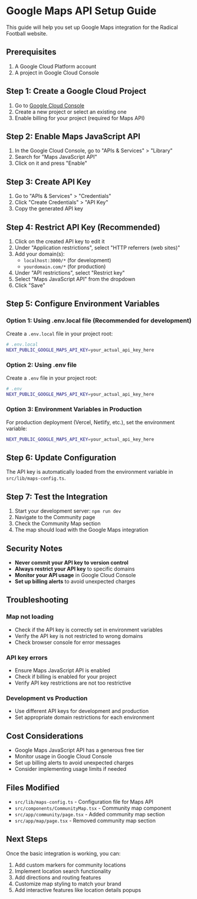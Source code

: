 # Google Maps API Setup Guide

This guide will help you set up Google Maps integration for the Radical Football website.

## Prerequisites

1. A Google Cloud Platform account
2. A project in Google Cloud Console

## Step 1: Create a Google Cloud Project

1. Go to [Google Cloud Console](https://console.cloud.google.com/)
2. Create a new project or select an existing one
3. Enable billing for your project (required for Maps API)

## Step 2: Enable Maps JavaScript API

1. In the Google Cloud Console, go to "APIs & Services" > "Library"
2. Search for "Maps JavaScript API"
3. Click on it and press "Enable"

## Step 3: Create API Key

1. Go to "APIs & Services" > "Credentials"
2. Click "Create Credentials" > "API Key"
3. Copy the generated API key

## Step 4: Restrict API Key (Recommended)

1. Click on the created API key to edit it
2. Under "Application restrictions", select "HTTP referrers (web sites)"
3. Add your domain(s):
   - `localhost:3000/*` (for development)
   - `yourdomain.com/*` (for production)
4. Under "API restrictions", select "Restrict key"
5. Select "Maps JavaScript API" from the dropdown
6. Click "Save"

## Step 5: Configure Environment Variables

### Option 1: Using .env.local file (Recommended for development)

Create a `.env.local` file in your project root:

```bash
# .env.local
NEXT_PUBLIC_GOOGLE_MAPS_API_KEY=your_actual_api_key_here
```

### Option 2: Using .env file

Create a `.env` file in your project root:

```bash
# .env
NEXT_PUBLIC_GOOGLE_MAPS_API_KEY=your_actual_api_key_here
```

### Option 3: Environment Variables in Production

For production deployment (Vercel, Netlify, etc.), set the environment variable:

```bash
NEXT_PUBLIC_GOOGLE_MAPS_API_KEY=your_actual_api_key_here
```

## Step 6: Update Configuration

The API key is automatically loaded from the environment variable in `src/lib/maps-config.ts`.

## Step 7: Test the Integration

1. Start your development server: `npm run dev`
2. Navigate to the Community page
3. Check the Community Map section
4. The map should load with the Google Maps integration

## Security Notes

- **Never commit your API key to version control**
- **Always restrict your API key** to specific domains
- **Monitor your API usage** in Google Cloud Console
- **Set up billing alerts** to avoid unexpected charges

## Troubleshooting

### Map not loading
- Check if the API key is correctly set in environment variables
- Verify the API key is not restricted to wrong domains
- Check browser console for error messages

### API key errors
- Ensure Maps JavaScript API is enabled
- Check if billing is enabled for your project
- Verify API key restrictions are not too restrictive

### Development vs Production
- Use different API keys for development and production
- Set appropriate domain restrictions for each environment

## Cost Considerations

- Google Maps JavaScript API has a generous free tier
- Monitor usage in Google Cloud Console
- Set up billing alerts to avoid unexpected charges
- Consider implementing usage limits if needed

## Files Modified

- `src/lib/maps-config.ts` - Configuration file for Maps API
- `src/components/CommunityMap.tsx` - Community map component
- `src/app/community/page.tsx` - Added community map section
- `src/app/map/page.tsx` - Removed community map section

## Next Steps

Once the basic integration is working, you can:

1. Add custom markers for community locations
2. Implement location search functionality
3. Add directions and routing features
4. Customize map styling to match your brand
5. Add interactive features like location details popups
